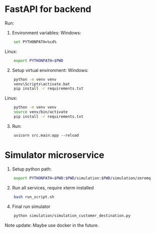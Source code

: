 # FastAPI for backend

Run:

1. Environment variables:
   Windows:

```bash
    set PYTHONPATH=%cd%
```

Linux:

```bash
    export PYTHONPATH=$PWD
```

2. Setup virtual environment:
   Windows:

```bash
    python -m venv venv
    venv\Scripts\activate.bat
    pip install -r requirements.txt
```

Linux:

```bash
    python -m venv venv
    source venv/bin/activate
    pip install -r requirements.txt
```

3. Run:

```
    uvicorn src.main:app --reload
```

# Simulator microservice

1. Setup python path:

```bash
    export PYTHONPATH=$PWD:$PWD/simulation:$PWD/simulation/zeromq
```

2. Run all services, require xterm installed

```bash
    bash run_script.sh
```

4. Final run simulator

```bash
    python simulation/simulation_customer_destination.py
```

Note update: Maybe use docker in the future.
